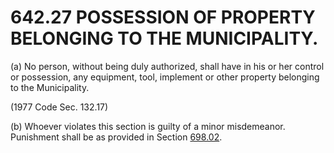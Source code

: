 642.27 POSSESSION OF PROPERTY BELONGING TO THE MUNICIPALITY.
============================================================

​(a) No person, without being duly authorized, shall have in his or her
control or possession, any equipment, tool, implement or other property
belonging to the Municipality.

(1977 Code Sec. 132.17)

​(b) Whoever violates this section is guilty of a minor misdemeanor.
Punishment shall be as provided in Section [698.02](38e2f631.html).
